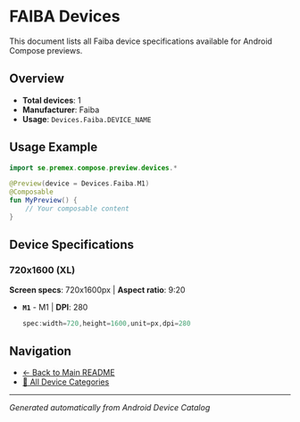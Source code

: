 # FAIBA Devices

This document lists all Faiba device specifications available for Android Compose previews.

## Overview

- **Total devices**: 1
- **Manufacturer**: Faiba
- **Usage**: `Devices.Faiba.DEVICE_NAME`

## Usage Example

```kotlin
import se.premex.compose.preview.devices.*

@Preview(device = Devices.Faiba.M1)
@Composable
fun MyPreview() {
    // Your composable content
}
```

## Device Specifications

### 720x1600 (XL)

**Screen specs**: 720x1600px | **Aspect ratio**: 9:20

- **`M1`** - M1 | **DPI**: 280
  ```kotlin
  spec:width=720,height=1600,unit=px,dpi=280
  ```

## Navigation

- [← Back to Main README](../../README.md)
- [📱 All Device Categories](../README.md)

---
*Generated automatically from Android Device Catalog*
